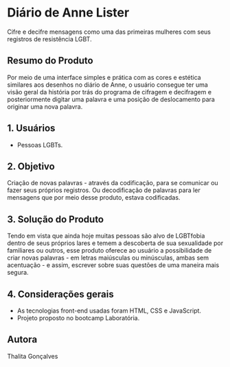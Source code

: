 # Diário de Anne Lister
Cifre e decifre mensagens como uma das primeiras mulheres com seus registros de resistência LGBT. 

## Resumo do Produto
Por meio de uma interface simples e prática com as cores e estética similares aos desenhos no diário de Anne, o usuário consegue ter uma visão geral da história por trás do programa de cifragem e decifragem e posteriormente digitar uma palavra e uma posição de deslocamento para originar uma nova palavra. 

## 1. Usuários

* Pessoas LGBTs.

## 2. Objetivo

Criação de novas palavras - através da codificação, para se comunicar ou fazer seus próprios registros. Ou decodificação de palavras para ler mensagens que por meio desse produto, estava codificadas.

## 3. Solução do Produto

Tendo em vista que ainda hoje muitas pessoas são alvo de LGBTfobia dentro de seus próprios lares e temem a descoberta de sua sexualidade por familiares ou outros, esse produto oferece ao usuário a possibilidade de criar novas palavras - em letras maiúsculas ou minúsculas, ambas sem acentuação - e assim, escrever sobre suas questões de uma maneira mais segura.

## 4. Considerações gerais

* As tecnologias front-end usadas foram HTML, CSS e JavaScript.
* Projeto proposto no bootcamp Laboratória.

## Autora

Thalita Gonçalves

